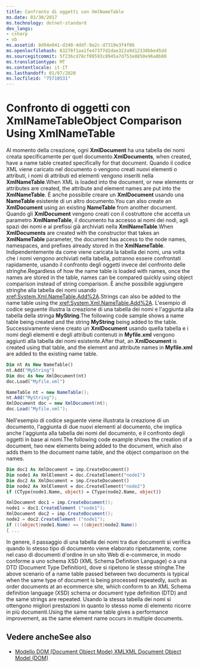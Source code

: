 ```yaml
---
title: Confronto di oggetti con XmlNameTable
ms.date: 03/30/2017
ms.technology: dotnet-standard
dev_langs:
- csharp
- vb
ms.assetid: 8d94e041-d340-4ddf-9a2c-d7319e3f4f86
ms.openlocfilehash: 63278f1aa1fe47377d2dae322a9d12338bbe45dd
ms.sourcegitcommit: 5f236cd78cf09593c8945a7d753e0850e96a0b80
ms.translationtype: MT
ms.contentlocale: it-IT
ms.lasthandoff: 01/07/2020
ms.locfileid: "75710531"
---
```

# <a name="object-comparison-using-xmlnametable"></a><span data-ttu-id="b23f0-102">Confronto di oggetti con XmlNameTable</span><span class="sxs-lookup"><span data-stu-id="b23f0-102">Object Comparison Using XmlNameTable</span></span>
<span data-ttu-id="b23f0-103">Al momento della creazione, ogni **XmlDocument** ha una tabella dei nomi creata specificamente per quel documento.</span><span class="sxs-lookup"><span data-stu-id="b23f0-103">**XmlDocuments**, when created, have a name table created specifically for that document.</span></span> <span data-ttu-id="b23f0-104">Quando il codice XML viene caricato nel documento o vengono creati nuovi elementi o attributi, i nomi di attributi ed elementi vengono inseriti nella **XmlNameTable**.</span><span class="sxs-lookup"><span data-stu-id="b23f0-104">When XML is loaded into the document, or new elements or attributes are created, the attribute and element names are put into the **XmlNameTable**.</span></span> <span data-ttu-id="b23f0-105">È anche possibile creare un **XmlDocument** usando una **NameTable** esistente di un altro documento.</span><span class="sxs-lookup"><span data-stu-id="b23f0-105">You can also create an **XmlDocument** using an existing **NameTable** from another document.</span></span> <span data-ttu-id="b23f0-106">Quando gli **XmlDocument** vengono creati con il costruttore che accetta un parametro **XmlNameTable**, il documento ha accesso ai nomi dei nodi, agli spazi dei nomi e ai prefissi già archiviati nella **XmlNameTable**.</span><span class="sxs-lookup"><span data-stu-id="b23f0-106">When **XmlDocuments** are created with the constructor that takes an **XmlNameTable** parameter, the document has access to the node names, namespaces, and prefixes already stored in the **XmlNameTable**.</span></span> <span data-ttu-id="b23f0-107">Indipendentemente da come viene caricata la tabella dei nomi, una volta che i nomi vengono archiviati nella tabella, potranno essere confrontati rapidamente, usando il confronto degli oggetti invece del confronto delle stringhe.</span><span class="sxs-lookup"><span data-stu-id="b23f0-107">Regardless of how the name table is loaded with names, once the names are stored in the table, names can be compared quickly using object comparison instead of string comparison.</span></span> <span data-ttu-id="b23f0-108">È anche possibile aggiungere stringhe alla tabella dei nomi usando <xref:System.Xml.NameTable.Add%2A>.</span><span class="sxs-lookup"><span data-stu-id="b23f0-108">Strings can also be added to the name table using the <xref:System.Xml.NameTable.Add%2A>.</span></span> <span data-ttu-id="b23f0-109">L'esempio di codice seguente illustra la creazione di una tabella dei nomi e l'aggiunta alla tabella della stringa **MyString**.</span><span class="sxs-lookup"><span data-stu-id="b23f0-109">The following code sample shows a name table being created and the string **MyString** being added to the table.</span></span> <span data-ttu-id="b23f0-110">Successivamente viene creato un **XmlDocument** usando quella tabella e i nomi degli elementi e degli attributi contenuti in **Myfile.xml** vengono aggiunti alla tabella dei nomi esistente.</span><span class="sxs-lookup"><span data-stu-id="b23f0-110">After that, an **XmlDocument** is created using that table, and the element and attribute names in **Myfile.xml** are added to the existing name table.</span></span>  
  
```vb  
Dim nt As New NameTable()  
nt.Add("MyString")  
Dim doc As New XmlDocument(nt)  
doc.Load("Myfile.xml")  
```  
  
```csharp  
NameTable nt = new NameTable();  
nt.Add("MyString");  
XmlDocument doc = new XmlDocument(nt);  
doc.Load("Myfile.xml");  
```  
  
 <span data-ttu-id="b23f0-111">Nell'esempio di codice seguente viene illustrata la creazione di un documento, l'aggiunta di due nuovi elementi al documento, che implica anche l'aggiunta alla tabella dei nomi del documento, e il confronto degli oggetti in base ai nomi.</span><span class="sxs-lookup"><span data-stu-id="b23f0-111">The following code example shows the creation of a document, two new elements being added to the document, which also adds them to the document name table, and the object comparison on the names.</span></span>  
  
```vb  
Dim doc1 As XmlDocument = imp.CreateDocument()  
Dim node1 As XmlElement = doc.CreateElement("node1")  
Dim doc2 As XmlDocument = imp.CreateDocument()  
Dim node2 As XmlElement = doc.CreateElement("node2")  
if (CType(node1.Name, object) = CType(node2.Name, object))  
```  
  
```csharp  
XmlDocument doc1 = imp.CreateDocument();  
node1 = doc1.CreateElement ("node1");  
XmlDocument doc2 = imp.CreateDocument();  
node2 = doc2.CreateElement ("node1");  
if (((object)node1.Name) == ((object)node2.Name))  
{ ...  
```  
  
 <span data-ttu-id="b23f0-112">In genere, il passaggio di una tabella dei nomi tra due documenti si verifica quando lo stesso tipo di documento viene elaborato ripetutamente, come nel caso di documenti d'ordine in un sito Web di e-commerce, in modo conforme a uno schema XSD (XML Schema Definition Language) o a una DTD (Document Type Definition), dove si ripetono le stesse stringhe.</span><span class="sxs-lookup"><span data-stu-id="b23f0-112">The above scenario of a name table passed between two documents is typical when the same type of document is being processed repeatedly, such as order documents at an ecommerce site, which conform to an XML Schema definition language (XSD) schema or document type definition (DTD) and the same strings are repeated.</span></span> <span data-ttu-id="b23f0-113">Usando la stessa tabella dei nomi si ottengono migliori prestazioni in quanto lo stesso nome di elemento ricorre in più documenti.</span><span class="sxs-lookup"><span data-stu-id="b23f0-113">Using the same name table gives a performance improvement, as the same element name occurs in multiple documents.</span></span>  
  
## <a name="see-also"></a><span data-ttu-id="b23f0-114">Vedere anche</span><span class="sxs-lookup"><span data-stu-id="b23f0-114">See also</span></span>

- [<span data-ttu-id="b23f0-115">Modello DOM (Document Object Mode) XML</span><span class="sxs-lookup"><span data-stu-id="b23f0-115">XML Document Object Model (DOM)</span></span>](../../../../docs/standard/data/xml/xml-document-object-model-dom.md)
